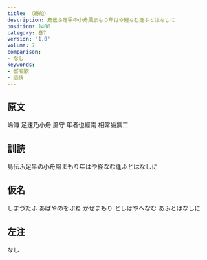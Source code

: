 ```yaml
---
title: （寄船）
description: 島伝ふ足早の小舟風まもり年はや経なむ逢ふとはなしに
position: 1400
category: 巻7
version: '1.0'
volume: 7
comparison:
- なし
keywords:
- 譬喩歌
- 恋情
---
```


## 原文

嶋傳 足速乃小舟 風守 年者也經南 相常齒無二

## 訓読

島伝ふ足早の小舟風まもり年はや経なむ逢ふとはなしに

## 仮名

しまづたふ あばやのをぶね かぜまもり としはやへなむ あふとはなしに

## 左注

なし
